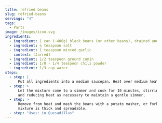```yaml
---
title: refried beans
slug: refried-beans
servings: "4"
tags:
  - Parts
image: /images/icon.svg
ingredients:
  - ingredient: 1 can (~400g) black beans (or other beans), drained and rinsed
  - ingredient: ¼ teaspoon salt
  - ingredient: 1 teaspoon minced garlic
    context: (Jarred)
  - ingredient: 1/2 teaspoon ground cumin
  - ingredient: 1/8 - 1/4 teaspoon chili powder
  - ingredient: 1/3 cup water
steps:
  - step: |
      Put all ingredients into a medium saucepan. Heat over medium heat. 
  - step: >
      Let the mixture come to a simmer and cook for 10 minutes, stirring often,
      and reducing heat as necessary to maintain a gentle simmer. 
  - step: >
      Remove from heat and mash the beans with a potato masher, or fork until
      mixture is thick and spreadable.
  - step: "Uses: in Quesadillas"
---
```

